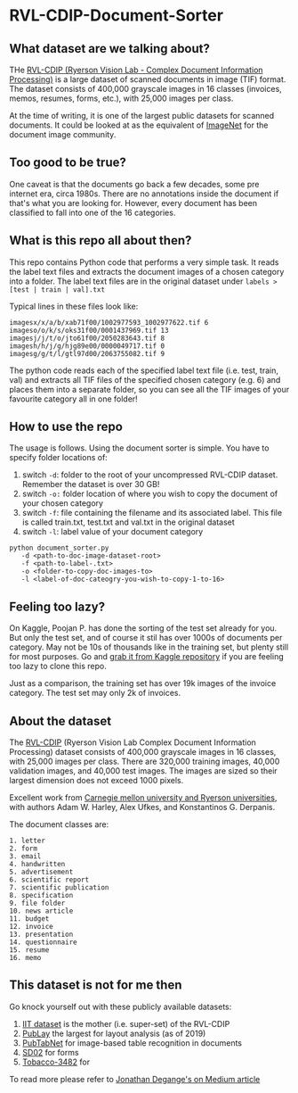# RVL-CDIP-Document-Sorter

## What dataset are we talking about?  
THe [RVL-CDIP (Ryerson Vision Lab - Complex Document Information Processing)](https://www.cs.cmu.edu/~aharley/rvl-cdip/) is a large dataset of scanned documents in image (TIF) format. The dataset consists of 400,000 grayscale images in 16 classes (invoices, memos, resumes, forms, etc.), with 25,000 images per class. 

At the time of writing, it is one of the largest public datasets for scanned documents. It could be looked at as the equivalent of [ImageNet](http://www.image-net.org/) for the document image community. 

## Too good to be true? 
One caveat is that the documents go back a few decades, some pre internet era, circa 1980s. There are no annotations inside the document if that's what you are looking for. However, every document has been classified to fall into one of the 16 categories. 

## What is this repo all about then? 
This repo contains Python code that performs a very simple task. It reads the label text files and extracts the document images of a chosen category into a folder. The label text files are in the original dataset under ```labels > [test | train | val].txt```

Typical lines in these files look like: 

```
imagesx/x/a/b/xab71f00/1002977593_1002977622.tif 6
imageso/o/k/s/oks31f00/0001437969.tif 13
imagesj/j/t/o/jto61f00/2050283643.tif 8
imagesh/h/j/g/hjg89e00/0000049717.tif 0
imagesg/g/t/l/gtl97d00/2063755082.tif 9
```

The python code reads each of the specified label text file (i.e. test, train, val) and extracts all TIF files of the specified chosen category (e.g. 6) and places them into a separate folder, so you can see all the TIF images of your favourite category all in one folder! 

## How to use the repo

The usage is follows. Using the document sorter is simple. You have to specify folder locations of:

  1. switch ```-d```: folder to the root of your uncompressed RVL-CDIP dataset. Remember the dataset is over 30 GB! 
  2. switch ```-o:``` folder location of where you wish to copy the document of your chosen category 
  3. switch ```-f```: file containing the filename and its associated label. This file is called train.txt, test.txt and val.txt in the original dataset
  4. switch ```-l```: label value of your document category 
```
python document_sorter.py 
   -d <path-to-doc-image-dataset-root> 
   -f <path-to-label-.txt> 
   -o <folder-to-copy-doc-images-to> 
   -l <label-of-doc-cateogry-you-wish-to-copy-1-to-16>
```

## Feeling too lazy? 
On Kaggle, Poojan P. has done the sorting of the test set already for you. But only the test set, and of course it stil has over 1000s of documents per category. May not be 10s of thousands like in the training set, but plenty still for most purposes. Go and [grab it from Kaggle repository](https://www.kaggle.com/pdavpoojan/the-rvlcdip-dataset-test) if you are feeling too lazy to clone this repo. 

Just as a comparison, the training set has over 19k images of the invoice category. The test set may only 2k of invoices. 

## About the dataset 
The [RVL-CDIP](https://www.cs.cmu.edu/~aharley/rvl-cdip/) (Ryerson Vision Lab Complex Document Information Processing) dataset consists of 400,000 grayscale images in 16 classes, with 25,000 images per class. There are 320,000 training images, 40,000 validation images, and 40,000 test images. The images are sized so their largest dimension does not exceed 1000 pixels. 

Excellent work from [Carnegie mellon university and Ryerson universities](https://www.cs.cmu.edu/~aharley/rvl-cdip/), with authors Adam W. Harley, Alex Ufkes, and Konstantinos G. Derpanis. 

The document classes are: 
```
1. letter
2. form
3. email
4. handwritten
5. advertisement
6. scientific report
7. scientific publication
8. specification
9. file folder
10. news article
11. budget
12. invoice
13. presentation
14. questionnaire
15. resume
16. memo
```
## This dataset is not for me then 

Go knock yourself out with these publicly available datasets: 

1. [IIT dataset](https://ir.nist.gov/cdip/README.txt) is the mother (i.e. super-set) of the RVL-CDIP
2. [PubLay](https://arxiv.org/abs/1908.07836) the largest for layout analysis (as of 2019)
3. [PubTabNet](https://github.com/ibm-aur-nlp/PubTabNet) for image-based table recognition in documents 
4. [SD02](https://www.nist.gov/srd/nist-special-database-2) for forms 
5. [Tobacco-3482]() for 

To read more please refer to [Jonathan Degange's on Medium article](https://medium.com/@jdegange85/document-image-datasets-b7f8df01010d)



